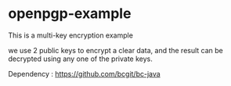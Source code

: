 # openpgp-example

This is a multi-key encryption example

we use 2 public keys to encrypt a clear data, and the result can be decrypted using any one of the private keys.
 
 
 
 Dependency : https://github.com/bcgit/bc-java